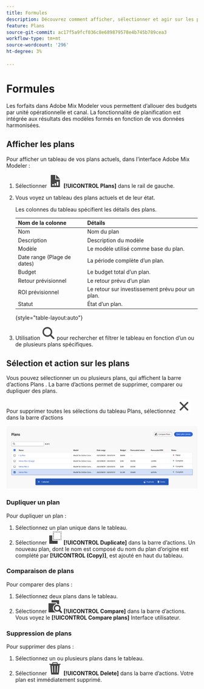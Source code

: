 ```yaml
---
title: Formules
description: Découvrez comment afficher, sélectionner et agir sur les plans dans Adobe Mix Modeler.
feature: Plans
source-git-commit: ac17f5a9fcf036c8e689879578e4b745b789cea3
workflow-type: tm+mt
source-wordcount: '296'
ht-degree: 3%

---
```



# Formules

Les forfaits dans Adobe Mix Modeler vous permettent d’allouer des budgets par unité opérationnelle et canal. La fonctionnalité de planification est intégrée aux résultats des modèles formés en fonction de vos données harmonisées.


## Afficher les plans

Pour afficher un tableau de vos plans actuels, dans l’interface Adobe Mix Modeler :

1. Sélectionner ![](../assets/icons/FileChart.svg) **[!UICONTROL Plans]** dans le rail de gauche.

1. Vous voyez un tableau des plans actuels et de leur état.

   Les colonnes du tableau spécifient les détails des plans.

   | Nom de la colonne | Détails |
   |---|---|
   | Nom | Nom du plan |
   | Description | Description du modèle |
   | Modèle | Le modèle utilisé comme base du plan. |
   | Date range (Plage de dates) | La période complète d’un plan. |
   | Budget | Le budget total d’un plan. |
   | Retour prévisionnel | Le retour prévu d’un plan |
   | ROI prévisionnel | Le retour sur investissement prévu pour un plan. |
   | Statut | État d’un plan. |

   {style="table-layout:auto"}

1. Utilisation ![Rechercher](../assets/icons/Search.svg) pour rechercher et filtrer le tableau en fonction d’un ou de plusieurs plans spécifiques.


## Sélection et action sur les plans

Vous pouvez sélectionner un ou plusieurs plans, qui affichent la barre d’actions Plans . La barre d’actions permet de supprimer, comparer ou dupliquer des plans.

Pour supprimer toutes les sélections du tableau Plans, sélectionnez ![Fermer](../assets/icons/Close.svg) dans la barre d’actions

![Barre d’actions Plans](../assets/plans-action-bar.png)

### Dupliquer un plan

Pour dupliquer un plan :

1. Sélectionnez un plan unique dans le tableau.
1. Sélectionner ![Copier](../assets/icons/Copy.svg) **[!UICONTROL Duplicate]** dans la barre d’actions. Un nouveau plan, dont le nom est composé du nom du plan d’origine est complété par **[!UICONTROL (Copy)]**, est ajouté en haut du tableau.

### Comparaison de plans

Pour comparer des plans :

1. Sélectionnez deux plans dans le tableau.
1. Sélectionner ![Comparer](../assets/icons/Compare.svg) **[!UICONTROL Compare]** dans la barre d’actions. Vous voyez le **[!UICONTROL Compare plans]** Interface utilisateur.


### Suppression de plans

Pour supprimer des plans :

1. Sélectionnez un ou plusieurs plans dans le tableau.
1. Sélectionner ![Supprimer](../assets/icons/Delete.svg) **[!UICONTROL Delete]** dans la barre d’actions. Votre plan est immédiatement supprimé.



